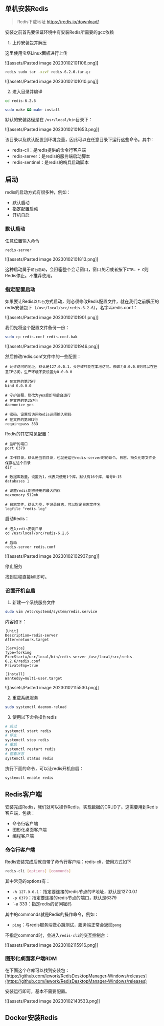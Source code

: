 ## 单机安装Redis


> Redis下载地址 https://redis.io/download/

安装之前首先要保证环境中有安装Redis所需要的gcc依赖

1. 上传安装包并解压

这里使用宝塔Linux面板进行上传

![[assets/Pasted image 20230102101106.png]]

```bash
redis sudo tar -xzvf redis-6.2.6.tar.gz
```

![[assets/Pasted image 20230102101010.png]]

2. 进入目录并编译

```bash
cd redis-6.2.6

sudo make && make install
```
默认的安装路径是在 `/usr/local/bin`目录下：

![[assets/Pasted image 20230102101653.png]]

该目录以及默认配置到环境变量，因此可以在任意目录下运行这些命令。其中：
-   redis-cli：是redis提供的命令行客户端    
-   redis-server：是redis的服务端启动脚本
-   redis-sentinel：是redis的哨兵启动脚本


## 启动

redis的启动方式有很多种，例如：

-   默认启动
-   指定配置启动
-   开机自启

### 默认启动

任意位置输入命令

```bash
redis-server
```

![[assets/Pasted image 20230102101813.png]]

这种启动属于`前台启动`，会阻塞整个会话窗口，窗口关闭或者按下`CTRL + C`则Redis停止。不推荐使用。

### 指定配置启动

如果要让Redis以`后台`方式启动，则必须修改Redis配置文件，就在我们之前解压的redis安装包下（`/usr/local/src/redis-6.2.6`），名字叫redis.conf：

![[assets/Pasted image 20230102101901.png]]

我们先将这个配置文件备份一份：

```bash
sudo cp redis.conf redis.conf.bak
```

![[assets/Pasted image 20230102101946.png]]

然后修改redis.conf文件中的一些配置：

```
# 允许访问的地址，默认是127.0.0.1，会导致只能在本地访问。修改为0.0.0.0则可以在任意IP访问，生产环境不要设置为0.0.0.0

# 在文件的第75行
bind 0.0.0.0

# 守护进程，修改为yes后即可后台运行
# 在文件的第257行
daemonize yes 

# 密码，设置后访问Redis必须输入密码
# 在文件的第901行
requirepass 333
```

Redis的其它常见配置：

```
# 监听的端口
port 6379

# 工作目录，默认是当前目录，也就是运行redis-server时的命令，日志、持久化等文件会保存在这个目录
dir .

# 数据库数量，设置为1，代表只使用1个库，默认有16个库，编号0~15
databases 1

# 设置redis能够使用的最大内存
maxmemory 512mb

# 日志文件，默认为空，不记录日志，可以指定日志文件名
logfile "redis.log"
```

启动Redis：

```
# 进入redis安装目录 
cd /usr/local/src/redis-6.2.6

# 启动
redis-server redis.conf
```

![[assets/Pasted image 20230102102937.png]]

停止服务

找到进程直接kill即可。

### 设置开机自启

1. 新建一个系统服务文件

```bash
sudo vim /etc/systemd/system/redis.service
```

内容如下：

```
[Unit]
Description=redis-server
After=network.target

[Service]
Type=forking
ExecStart=/usr/local/bin/redis-server /usr/local/src/redis-6.2.6/redis.conf
PrivateTmp=true

[Install]
WantedBy=multi-user.target
```

![[assets/Pasted image 20230102115530.png]]


2.  重载系统服务

```bash
sudo systemctl daemon-reload
```

3. 使用以下命令操作redis

```bash
# 启动
systemctl start redis
# 停止
systemctl stop redis
# 重启
systemctl restart redis
# 查看状态
systemctl status redis
```

执行下面的命令，可以让redis开机自启：

```bash
systemctl enable redis
```

## Redis客户端

安装完成Redis，我们就可以操作Redis，实现数据的CRUD了。这需要用到Redis客户端，包括：

-   命令行客户端    
-   图形化桌面客户端
-   编程客户端

### 命令行客户端

Redis安装完成后就自带了命令行客户端：redis-cli，使用方式如下

```bash
redis-cli [options] [commonds]
```

其中常见的options有：

-   `-h 127.0.0.1`：指定要连接的redis节点的IP地址，默认是127.0.0.1
-   `-p 6379`：指定要连接的redis节点的端口，默认是6379
-   `-a 333：指定redis的访问密码

其中的commonds就是Redis的操作命令，例如：

-   `ping`：与redis服务端做心跳测试，服务端正常会返回`pong`

不指定commond时，会进入`redis-cli`的交互控制台：

![[assets/Pasted image 20230102115916.png]]

###  图形化桌面客户端RDM

在下面这个仓库可以找到安装包：[https://github.com/lework/RedisDesktopManager-Windows/releases](https://github.com/lework/RedisDesktopManager-Windows/releases)

安装运行即可，基本不需要配置。


![[assets/Pasted image 20230102143533.png]]

## Docker安装Redis



